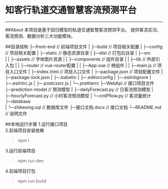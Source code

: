 # **知客行轨道交通智慧客流预测平台**
<hr>
##About
本项目是基于回归模型的轨道交通智慧客流预测平台。  
提供客流实况、客流预测、数据分析三大功能模块。  

##目录结构
	├─front-end				// 前端项目文件
	|	├─build				// 项目相关配置
	|	├─config			// 项目相关配置
	|	├─static			// 静态资源目录
	|	├─dist				// 打包后目录
	|	├─src				
	|	|	├─assets		// 字体图片资源
	|	|	├─components	// 组件目录
	|	|	├─lib			// 外部引入包
	|	|	├─router		// vue-router配置
	|	|	├─App.vue		// 根组件
	|	|	├─main.js		// 项目入口文件
	|	├─index.html		// 项目入口文件
	|	├─package.json		// 项目配置文件
	|	├─package-lock.json
	|	├─.babelrc
	|	├─.editorconfig
	|	├─.eslintignore
	|	├─.eslintrc.js
	|	├─.postcssrc.js
	|	└─.prettierrc
	├─WebApi				// 接口项目文件
	├─prediction-model		// 预测模型
	|	├─dailyForecast.py	// 日客流预测模型
	|	├─hourlyForecast.py	// 小时客流预测模型
	|	└─cntPflow.py		// 客流量统计
	├─database				
	|	└─zhikexing.sql		// 数据库文件
	├─接口文档.docx			 // 接口文档
	└─README.md				// 说明文件

##本地运行步骤
1.运行接口项目  
2.前端项目安装依赖  
> npm i  

3.运行前端项目  
> npm run dev

4.前端项目打包
> npm run build